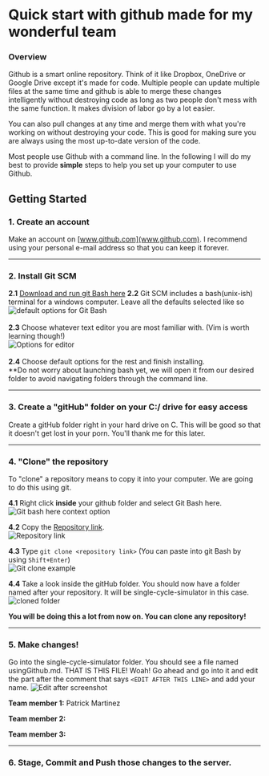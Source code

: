 # Quick start with github made for my wonderful team

### Overview
Github is a smart online repository. Think of it like Dropbox, OneDrive or Google Drive except it's made for code. Multiple people can update multiple files at the same time and github is able to merge these changes intelligently without destroying code as long as two people don't mess with the same function. It makes division of labor go by a lot easier. 

You can also pull changes at any time and merge them with what you're working on without destroying your code. This is good for making sure you are always using the most up-to-date version of the code. 

Most people use Github with a command line. In the following I will do my best to provide **simple** steps to help you set up your computer to use Github.

## Getting Started

### 1. Create an account
Make an account on [www.github.com](www.github.com). I recommend using your personal e-mail address so that you can keep it forever.

----------

### 2. Install Git SCM
**2.1** [Download and run git Bash here](https://git-scm.com/downloads)
**2.2** Git SCM includes a bash(unix-ish) terminal for a windows computer. Leave all the defaults selected like so
<br>![default options for Git Bash](../media/git.jpg)<br><br>
**2.3** Choose whatever text editor you are most familiar with. (Vim is worth learning though!)
<br>![Options for editor](../media/bashEditor.png)<br><br>
**2.4** Choose default options for the rest and finish installing.<br> **Do not worry about launching bash yet, we will open it from our desired folder to avoid navigating folders through the command line.

----------

### 3. Create a "gitHub" folder on your C:/ drive for easy access
Create a gitHub folder right in your hard drive on C. This will be good so that it doesn't get lost in your porn. You'll thank me for this later.

----------

### 4. "Clone" the repository
To "clone" a repository means to copy it into your computer. We are going to do this using git.

**4.1** Right click **inside** your github folder and select Git Bash here.
<br>![Git bash here context option](../media/gitBash.png)<br>

**4.2** Copy the [Repository link](https://github.com/martip23/single-cycle-simulator).
<br>![Repository link](../media/copyRepo.png)<br>

**4.3** Type ```git clone <repository link>``` (You can paste into git Bash by using ```Shift+Enter```)
<br>![Git clone example](../media/gitClone.jpg)<br>

**4.4** Take a look inside the gitHub folder. You should now have a folder named after your repository. It will be single-cycle-simulator in this case. 
<br>![cloned folder](../media/clonedFolder.png)<br>

**You will be doing this a lot from now on. You can clone any repository!**

----------

### 5. Make changes!
Go into the single-cycle-simulator folder. You should see a file named usingGithub.md. THAT IS THIS FILE! Woah! Go ahead and go into it and edit the part after the comment that says ```<EDIT AFTER THIS LINE>``` and add your name.
![Edit after screenshot](../media/editAfter.jpg)

[//]: <> (EDIT AFTER THIS LINE)
**Team member 1:** Patrick Martinez

**Team member 2:** 

**Team member 3:**

[//]: <> (DO NOT EDIT AFTER THIS LINE)

----------

### 6. Stage, Commit and Push those changes to the server.